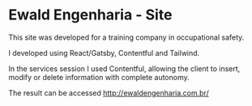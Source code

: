 # Ewald Engenharia - Site

This site was developed for a training company in occupational safety. <br>  

I developed using React/Gatsby, Contentful and Tailwind. <br>   

In the services session I used Contentful, allowing the client to insert, modify or delete information with complete autonomy.<br>  

The result can be accessed http://ewaldengenharia.com.br/
